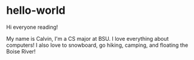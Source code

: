 # hello-world

Hi everyone reading!

My name is Calvin, I'm a CS major at BSU.
I love everything about computers!
I also love to snowboard, go hiking, camping, and floating the Boise River!
